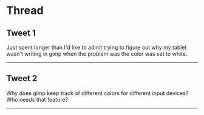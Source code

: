 # Thread

## Tweet 1

Just spent longer than I'd like to admit trying to figure out why my tablet wasn't writing in gimp when the problem was the color was set to white.

---

## Tweet 2

Why does gimp keep track of different colors for different input devices? Who needs that feature?

---

